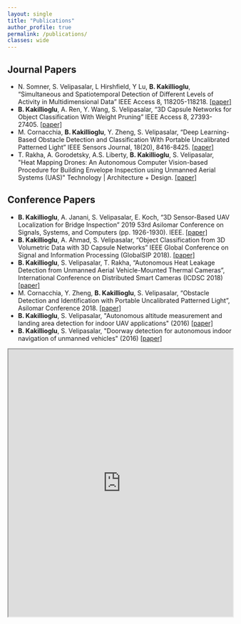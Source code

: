 ```yaml
---
layout: single
title: "Publications"
author_profile: true
permalink: /publications/
classes: wide
---
```


## Journal Papers
- N. Somner, S. Velipasalar, L Hirshfield, Y Lu, **B. Kakillioglu**, “Simultaneous and Spatiotemporal Detection of Different Levels of Activity in Multidimensional Data” IEEE Access 8, 118205-118218. [[paper]](https://ieeexplore.ieee.org/abstract/document/9127934/)
- **B. Kakillioglu**, A. Ren, Y. Wang, S. Velipasalar, “3D Capsule Networks for Object Classification With Weight Pruning” IEEE Access 8, 27393-27405. [[paper]](https://ieeexplore.ieee.org/abstract/document/8984369/)
- M. Cornacchia, **B. Kakillioglu**, Y. Zheng, S. Velipasalar, “Deep Learning-Based Obstacle Detection and Classification With Portable Uncalibrated Patterned Light” IEEE Sensors Journal, 18(20), 8416-8425. [[paper]](https://ieeexplore.ieee.org/abstract/document/8438986)
- T. Rakha, A. Gorodetsky, A.S. Liberty, **B. Kakillioglu**, S. Velipasalar, "Heat Mapping Drones: An Autonomous Computer Vision-based Procedure for Building Envelope Inspection using Unmanned Aerial Systems (UAS)" Technology \| Architecture + Design. [[paper]](https://www.tandfonline.com/doi/abs/10.1080/24751448.2018.1420963)


## Conference Papers
- **B. Kakillioglu**, A. Janani, S. Velipasalar, E. Koch, “3D Sensor-Based UAV Localization for Bridge Inspection” 2019 53rd Asilomar Conference on Signals, Systems, and Computers (pp. 1926-1930). IEEE. [[paper]](https://ieeexplore.ieee.org/abstract/document/9048979)
- **B. Kakillioglu**, A. Ahmad, S. Velipasalar, “Object Classification from 3D Volumetric Data with 3D Capsule Networks” IEEE Global Conference on Signal and Information Processing (GlobalSIP 2018). [[paper]](https://ieeexplore.ieee.org/abstract/document/8646333/)
- **B. Kakillioglu**, S. Velipasalar, T. Rakha, “Autonomous Heat Leakage Detection from Unmanned Aerial Vehicle-Mounted Thermal Cameras”, International Conference on Distributed Smart Cameras (ICDSC 2018) [[paper]](https://dl.acm.org/citation.cfm?id=3243696)
- M. Cornacchia, Y. Zheng, **B. Kakillioglu**, S. Velipasalar, “Obstacle Detection and Identification with Portable Uncalibrated Patterned Light”, Asilomar Conference 2018. [[paper]](https://ieeexplore.ieee.org/abstract/document/8645346/)
- **B. Kakillioglu**, S. Velipasalar, "Autonomous altitude measurement and landing area detection for indoor UAV applications" (2016) [[paper]](http://ieeexplore.ieee.org/abstract/document/7738069)
- **B. Kakillioglu**, S. Velipasalar, "Doorway detection for autonomous indoor navigation of unmanned vehicles" (2016) [[paper]](http://ieeexplore.ieee.org/abstract/document/7533078)

<iframe src="https://www.google.com" title="W3Schools Free Online Web Tutorials" style="width: 100%; height: 600px;">
</iframe>